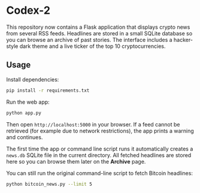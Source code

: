 # Codex-2

This repository now contains a Flask application that displays crypto news from several RSS feeds. Headlines are stored in a small SQLite database so you can browse an archive of past stories. The interface includes a hacker-style dark theme and a live ticker of the top 10 cryptocurrencies.

## Usage

Install dependencies:

```bash
pip install -r requirements.txt
```

Run the web app:

```bash
python app.py
```

Then open `http://localhost:5000` in your browser. If a feed cannot be retrieved (for example due to network restrictions), the app prints a warning and continues.

The first time the app or command line script runs it automatically creates a `news.db` SQLite file in the current directory. All fetched headlines are stored here so you can browse them later on the **Archive** page.

You can still run the original command-line script to fetch Bitcoin headlines:

```bash
python bitcoin_news.py --limit 5
```
